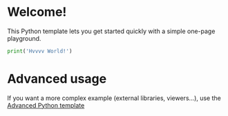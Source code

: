 # Welcome!

This Python template lets you get started quickly with a simple one-page playground.

```python runnable
print('Hvvvv World!')
```

# Advanced usage

If you want a more complex example (external libraries, viewers...), use the [Advanced Python template](https://tech.io/select-repo/429)
